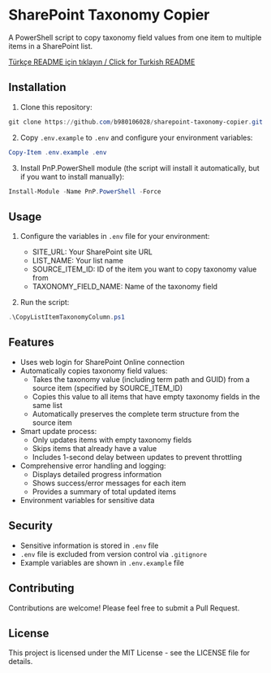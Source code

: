 # SharePoint Taxonomy Copier

A PowerShell script to copy taxonomy field values from one item to multiple items in a SharePoint list.

[Türkçe README için tıklayın / Click for Turkish README](README_TR.md)

## Installation

1. Clone this repository:
```powershell
git clone https://github.com/b980106028/sharepoint-taxonomy-copier.git
```

2. Copy `.env.example` to `.env` and configure your environment variables:
```powershell
Copy-Item .env.example .env
```

3. Install PnP.PowerShell module (the script will install it automatically, but if you want to install manually):
```powershell
Install-Module -Name PnP.PowerShell -Force
```

## Usage

1. Configure the variables in `.env` file for your environment:
   - SITE_URL: Your SharePoint site URL
   - LIST_NAME: Your list name
   - SOURCE_ITEM_ID: ID of the item you want to copy taxonomy value from
   - TAXONOMY_FIELD_NAME: Name of the taxonomy field

2. Run the script:
```powershell
.\CopyListItemTaxonomyColumn.ps1
```

## Features

- Uses web login for SharePoint Online connection
- Automatically copies taxonomy field values:
  - Takes the taxonomy value (including term path and GUID) from a source item (specified by SOURCE_ITEM_ID)
  - Copies this value to all items that have empty taxonomy fields in the same list
  - Automatically preserves the complete term structure from the source item
- Smart update process:
  - Only updates items with empty taxonomy fields
  - Skips items that already have a value
  - Includes 1-second delay between updates to prevent throttling
- Comprehensive error handling and logging:
  - Displays detailed progress information
  - Shows success/error messages for each item
  - Provides a summary of total updated items
- Environment variables for sensitive data

## Security

- Sensitive information is stored in `.env` file
- `.env` file is excluded from version control via `.gitignore`
- Example variables are shown in `.env.example` file

## Contributing

Contributions are welcome! Please feel free to submit a Pull Request.

## License

This project is licensed under the MIT License - see the LICENSE file for details.
